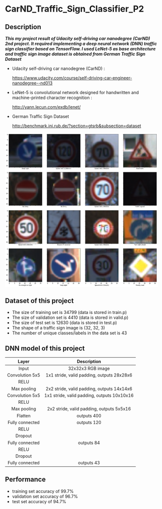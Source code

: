 # CarND_Traffic_Sign_Classifier_P2

## Description

***This my project result of Udacity self-driving car nanodegree (CarND) 2nd project. It required implementing a deep neural network (DNN) traffic sign classifier based on TensorFlow. I used LeNet-5 as base architecture and traffic sign image dataset is obtained from German Traffic Sign Dataset***

* Udacity self-driving car nanodegree (CarND) :

  https://www.udacity.com/course/self-driving-car-engineer-nanodegree--nd013

* LeNet-5 is convolutional network designed for handwritten and machine-printed character recognition :

  http://yann.lecun.com/exdb/lenet/

* German Traffic Sign Dataset

  http://benchmark.ini.rub.de/?section=gtsrb&subsection=dataset

[image1]: ./result_image/1.png "4 by 4 image matrix from training images"
![alt text][image1]


## Dataset of this project

* The size of training set is 34799 (data is stored in train.p)
* The size of validation set is 4410 (data is stored in valid.p)
* The size of test set is 12630 (data is stored in test.p)
* The shape of a traffic sign image is (32, 32, 3)
* The number of unique classes/labels in the data set is 43

## DNN model of this project 

| Layer         		|     Description	        					| 
|:---------------------:|:---------------------------------------------:| 
| Input         		| 32x32x3 RGB image   							| 
| Convolution 5x5 | 1x1 stride, valid padding, outputs 28x28x6 |
| RELU					|												|
| Max pooling	      	| 2x2 stride, valid padding, outputs 14x14x6 				|
| Convolution 5x5 | 1x1 stride, valid padding, outputs 10x10x16 |
| RELU					|												|
| Max pooling	      	| 2x2 stride, valid padding, outputs 5x5x16 				|
| Flatten	      	| outputs 400 				|
| Fully connected		| outputs 120        									|
| RELU					|												|
| Dropout					|												|
| Fully connected		| outputs 84        									|
| RELU					|												|
| Dropout					|												|
| Fully connected		| outputs 43        									|


## Performance 
* training set accuracy of 99.7%
* validation set accuracy of 96.7%
* test set accuracy of 94.7%

